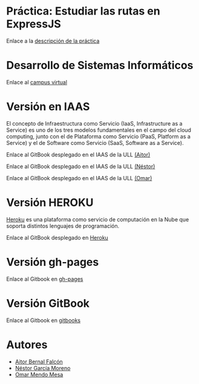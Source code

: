 # Práctica: Estudiar las rutas en ExpressJS
Enlace a la [descripción de la práctica](https://casianorodriguezleon.gitbooks.io/ull-esit-1617/practicas/practicalearningrouting.html)

# Desarrollo de Sistemas Informáticos
Enlace al [campus virtual](https://campusvirtual.ull.es/1617/course/view.php?id=1136)

# Versión en IAAS
El concepto de Infraestructura como Servicio (IaaS, Infrastructure as a Service) es uno de los tres modelos fundamentales en el campo del cloud computing, junto con el de Plataforma como Servicio (PaaS, Platform as a Service) y el de Software como Servicio (SaaS, Software as a Service).

Enlace al GitBook desplegado en el IAAS de la ULL [(Aitor)](http://10.6.128.132:8081/)

Enlace al GitBook desplegado en el IAAS de la ULL [(Néstor)](http://10.6.128.125:8081/)

Enlace al GitBook desplegado en el IAAS de la ULL [(Omar)](http://10.6.128.26:8081/)

# Versión HEROKU
[Heroku](https://devcenter.heroku.com/categories/learning) es una plataforma como servicio de computación en la Nube que soporta distintos lenguajes de programación.

Enlace al GitBook desplegado en [Heroku](https://dsipractica3.herokuapp.com/)

# Versión gh-pages

Enlace al Gitbook en [gh-pages](https://ull-esit-dsi-1617.github.io/estudiar-las-rutas-en-expressjs-aitor-nestor-omar-35l2/middleware.html)

# Versión GitBook

Enlace al Gitbook en [gitbooks](https://nestor-gm.gitbooks.io/estudiar-las-rutas-en-expressjs-aitor-nestor-omar/)

# Autores
* [Aitor Bernal Falcón](https://chinegua.github.io/)
* [Néstor García Moreno](https://nestor-gm.github.io/)
* [Omar Mendo Mesa](https://ozzrocker95.github.io/)
